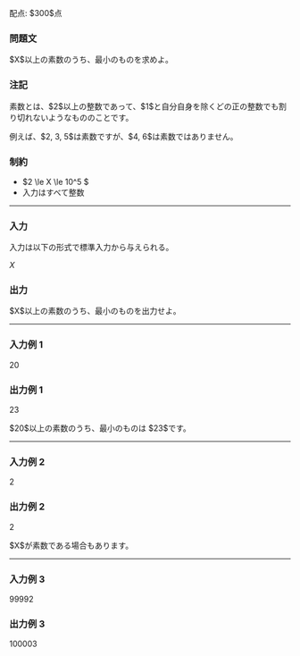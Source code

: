 
<div>

<span>

<span>

<p>
配点: $300$点
</p>

<div>

<section>

### **問題文**

<p>
$X$以上の素数のうち、最小のものを求めよ。
</p>

</section>

</div>

<div>

<section>

### **注記**

<p>
素数とは、$2$以上の整数であって、$1$と自分自身を除くどの正の整数でも割り切れないようなもののことです。
</p>

<p>
例えば、$2, 3, 5$は素数ですが、$4, 6$は素数ではありません。
</p>

</section>

</div>

<div>

<section>

### **制約**

<ul>

<li>
$2 \le X \le 10^5 $
</li>

<li>
入力はすべて整数
</li>

</ul>

</section>

</div>

---

<div>

<div>

<section>

### **入力**

<p>
入力は以下の形式で標準入力から与えられる。
</p>

<div>

$X$
</div>

</section>

</div>

<div>

<section>

### **出力**

<p>
$X$以上の素数のうち、最小のものを出力せよ。
</p>

</section>

</div>

</div>

---

<div>

<section>

### **入力例 1**

<div>

20

</div>

</section>

</div>

<div>

<section>

### **出力例 1**

<div>

23

</div>

<p>
$20$以上の素数のうち、最小のものは $23$です。
</p>

</section>

</div>

---

<div>

<section>

### **入力例 2**

<div>

2

</div>

</section>

</div>

<div>

<section>

### **出力例 2**

<div>

2

</div>

<p>
$X$が素数である場合もあります。
</p>

</section>

</div>

---

<div>

<section>

### **入力例 3**

<div>

99992

</div>

</section>

</div>

<div>

<section>

### **出力例 3**

<div>

100003

</div>

</section>

</div>

</span>

</span>

</div>
